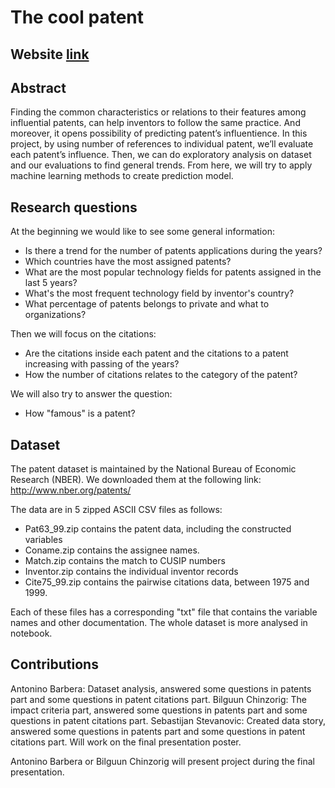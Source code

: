 # The cool patent

## Website [link](https://antonino-barbera.github.io/seanbi/)

## Abstract
Finding the common characteristics or relations to their features among influential patents, can help inventors to follow the same practice. And moreover, it opens possibility of predicting patent’s influentience. In this project, by using number of references to individual patent, we’ll evaluate each patent’s influence. Then, we can do exploratory analysis on dataset and our evaluations to find general trends. From here, we will try to apply machine learning methods to create prediction model. 

## Research questions
At the beginning we would like to see some general information:
* Is there a trend for the number of patents applications during the years? 
* Which countries have the most assigned patents? 
* What are the most popular technology fields for patents assigned in the last 5 years?
* What's the most frequent technology field by inventor's country? 
* What percentage of patents belongs to private and what to organizations?

Then we will focus on the citations:
* Are the citations inside each patent and the citations to a patent increasing with passing of the years?
* How the number of citations relates to the category of the patent?

We will also try to answer the question: 
* How "famous" is a patent?

## Dataset
The patent dataset is maintained by the National Bureau of Economic Research (NBER). We downloaded them at the following link: http://www.nber.org/patents/

The data are in 5 zipped ASCII CSV files as follows:
* Pat63_99.zip contains the patent data, including the constructed variables
* Coname.zip contains the assignee names.
* Match.zip contains the match to CUSIP numbers
* Inventor.zip contains the individual inventor records
* Cite75_99.zip contains the pairwise citations data, between 1975 and 1999.

Each of these files has a corresponding "txt" file that contains the variable names and other documentation. The whole dataset is more analysed in notebook.


## Contributions
Antonino Barbera: Dataset analysis, answered some questions in patents part and some questions in patent citations part.
Bilguun Chinzorig: The impact criteria part, answered some questions in patents part and some questions in patent citations part.
Sebastijan Stevanovic: Created data story, answered some questions in patents part and some questions in patent citations part. Will work on the final presentation poster.

Antonino Barbera or Bilguun Chinzorig will present project during the final presentation. 
